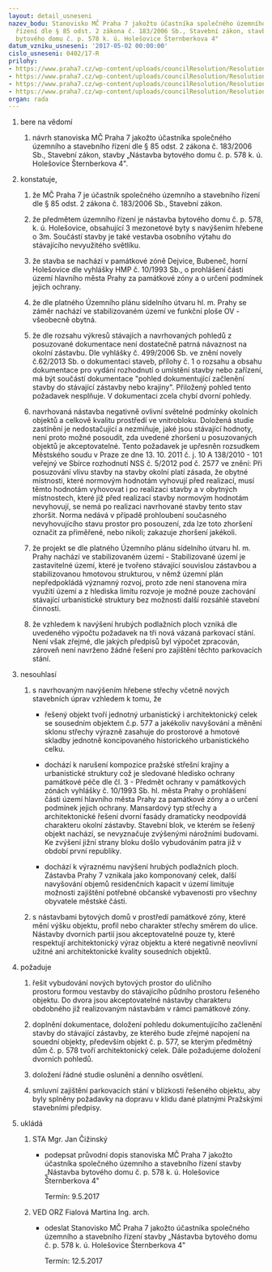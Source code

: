 ```yaml
---
layout: detail_usneseni
nazev_bodu: Stanovisko MČ Praha 7 jakožto účastníka společného územního a stavebního
  řízení dle § 85 odst. 2 zákona č. 183/2006 Sb., Stavební zákon, stavby „Nástavba
  bytového domu č. p. 578 k. ú. Holešovice Šternberkova 4"
datum_vzniku_usneseni: '2017-05-02 00:00:00'
cislo_usneseni: 0402/17-R
prilohy:
- https://www.praha7.cz/wp-content/uploads/councilResolution/Resolutions/28622/export/c1duvodovazprava_Sternberkova4~196317.docx
- https://www.praha7.cz/wp-content/uploads/councilResolution/Resolutions/28622/export/c2navrhpruvodnihodopisu_Sternberkova~196316.doc
- https://www.praha7.cz/wp-content/uploads/councilResolution/Resolutions/28622/export/c3oznameniozahajenirizeni~196315.pdf
- https://www.praha7.cz/wp-content/uploads/councilResolution/Resolutions/28622/export/export~296191.pdf
organ: rada
---
```

<OL class=urzList_view id=urzList>
<LI class=urzClass1><SPAN name="1">bere na vědomí</SPAN>
<OL class=urzOlClass>
<LI class=urzClass2 style="TEXT-ALIGN: left"><SPAN>
<P>návrh stanoviska MČ Praha 7 jakožto účastníka společného územního a stavebního řízení dle § 85 odst. 2 zákona č. 183/2006 Sb., Stavební zákon, stavby „Nástavba bytového domu č. p. 578 k. ú. Holešovice Šternberkova 4".</P></SPAN></LI></OL></LI>
<LI class=urzClass1><SPAN name="50">konstatuje,</SPAN>
<OL class=urzOlClass>
<LI class=urzClass2 style="TEXT-ALIGN: left"><SPAN>
<P>že MČ Praha 7 je účastník společného územního a stavebního řízení dle § 85 odst. 2 zákona č. 183/2006 Sb., Stavební zákon.</P></SPAN></LI>
<LI class=urzClass2 style="TEXT-ALIGN: left"><SPAN>
<P>že předmětem územního řízení je nástavba bytového domu č. p. 578, k. ú. Holešovice, obsahující 3 mezonetové byty s navýšením hřebene o 3m. Součástí stavby je také vestavba osobního výtahu do stávajícího nevyužitého světlíku.</P></SPAN></LI>
<LI class=urzClass2 style="TEXT-ALIGN: left"><SPAN>
<P>že stavba se nachází v památkové zóně Dejvice, Bubeneč, horní Holešovice dle vyhlášky HMP č. 10/1993 Sb., o prohlášení části území hlavního města Prahy za památkové zóny a o určení podmínek jejich ochrany.</P></SPAN></LI>
<LI class=urzClass2 style="TEXT-ALIGN: left"><SPAN>
<P>že dle platného Územního plánu sídelního útvaru hl. m. Prahy se záměr nachází ve stabilizovaném území ve funkční ploše OV - všeobecně obytná.</P></SPAN></LI>
<LI class=urzClass2 style="TEXT-ALIGN: left"><SPAN>
<P>že dle rozsahu výkresů stávajích a navrhovaných pohledů z posuzované dokumentace není dostatečně patrná návaznost na okolní zástavbu. Dle vyhlášky č. 499/2006 Sb. ve znění novely č.62/2013 Sb. o dokumentaci staveb, přílohy č. 1 o rozsahu a obsahu dokumentace pro vydání rozhodnutí o umístění stavby nebo zařízení, má být součástí dokumentace "pohled dokumentující začlenění stavby do stávající zástavby nebo krajiny". Přiložený pohled tento požadavek nesplňuje. V dokumentaci zcela chybí dvorní pohledy.</P></SPAN></LI>
<LI class=urzClass2 style="TEXT-ALIGN: left"><SPAN>
<P>navrhovaná nástavba negativně ovlivní světelné podmínky okolních objektů a celkově kvalitu prostředí ve vnitrobloku. Doložená studie zastínění je nedostačující a&nbsp;nezmiňuje, jaké jsou stávající hodnoty, není proto možné posoudit, zda uvedené zhoršení u posuzovaných objektů je akceptovatelné.&nbsp;Tento požadavek je upřesněn rozsudkem Městského soudu v Praze ze dne 13. 10. 2011 č. j. 10 A 138/2010 - 101 veřejný ve Sbírce rozhodnutí NSS č. 5/2012 pod č. 2577 ve znění: Při posuzování vlivu stavby na stavby okolní platí zásada, že obytné místnosti, které normovým hodnotám vyhovují před realizací, musí těmto hodnotám vyhovovat i po realizaci stavby a v obytných místnostech, které již před realizací stavby normovým hodnotám nevyhovují, se nemá po realizaci navrhované stavby tento stav zhoršit. Norma nedává v případě prohloubení současného nevyhovujícího stavu prostor pro posouzení, zda lze toto zhoršení označit za přiměřené, nebo nikoli; zakazuje zhoršení jakékoli.</P></SPAN></LI>
<LI class=urzClass2 style="TEXT-ALIGN: left"><SPAN>
<P>že projekt se dle platného Územního plánu sídelního útvaru hl. m. Prahy nachází ve stabilizovaném území - Stabilizované území je zastavitelné území, které je tvořeno stávající souvislou zástavbou a stabilizovanou hmotovou strukturou, v němž územní plán nepředpokládá významný rozvoj, proto zde není stanovena míra využití území a z hlediska limitu rozvoje je možné pouze zachování stávající urbanistické struktury bez možnosti další rozsáhlé stavební činnosti.</P></SPAN></LI>
<LI class=urzClass2 style="TEXT-ALIGN: left"><SPAN>
<P>že vzhledem k navýšení hrubých podlažních ploch vzniká dle uvedeného výpočtu požadavek na tři nová vázaná parkovací stání. Není však zřejmé, dle jakých předpisů byl výpočet zpracován, zároveň není navrženo žádné řešení pro zajištění těchto parkovacích stání.</P></SPAN></LI></OL></LI>
<LI class=urzClass1><SPAN name="11">nesouhlasí</SPAN>
<OL class=urzOlClass>
<LI class=urzClass2 style="TEXT-ALIGN: left"><SPAN>
<P>s navrhovaným navýšením hřebene střechy včetně nových stavebních úprav vzhledem k tomu, že</P></SPAN>
<UL class=urzUlClass>
<LI class=urzClass3 style="TEXT-ALIGN: left"><SPAN>
<P>řešený objekt tvoří jednotný urbanistický i architektonický celek se sousedním objektem č.p. 577 a jakékoliv navyšování a měnění sklonu střechy výrazně zasahuje do prostorové a hmotové skladby jednotně koncipovaného historického urbanistického celku.</P></SPAN></LI>
<LI class=urzClass3 style="TEXT-ALIGN: left"><SPAN>
<P>dochází k narušení kompozice pražské střešní krajiny a urbanistické struktury což je sledované hledisko ochrany památkové péče dle čl. 3 - Předmět ochrany v památkových zónách vyhlášky č. 10/1993 Sb. hl. města Prahy o prohlášení části území hlavního města Prahy za památkové zóny a o určení podmínek jejich ochrany. Mansardový typ střechy a architektonické řešení dvorní fasády dramaticky neodpovídá charakteru okolní zástavby. Stavební blok, ve kterém se řešený objekt nachází, se nevyznačuje zvýšenými nárožními budovami. Ke zvýšení jižní strany bloku došlo vybudováním patra již v období první republiky.</P></SPAN></LI>
<LI class=urzClass3 style="TEXT-ALIGN: left"><SPAN>
<P>dochází k výraznému navýšení hrubých podlažních ploch. Zástavba Prahy 7 vznikala jako komponovaný celek, další navyšování objemů residenčních kapacit v území limituje možnosti zajištění potřebné občanské vybavenosti pro všechny obyvatele městské části.</P></SPAN></LI></UL></LI>
<LI class=urzClass2 style="TEXT-ALIGN: left"><SPAN>
<P>s nástavbami bytových domů v prostředí památkové zóny, které mění výšku objektu, profil nebo charakter střechy směrem do ulice. Nástavby dvorních partií jsou akceptovatelné pouze ty, které respektují architektonický výraz objektu a které negativně neovlivní užitné ani architektonické kvality sousedních objektů.</P></SPAN></LI></OL></LI>
<LI class=urzClass1><SPAN name="62">požaduje</SPAN>
<OL class=urzOlClass>
<LI class=urzClass2 style="TEXT-ALIGN: left"><SPAN>
<P>řešit vybudování nových bytových prostor do uličního prostoru&nbsp;formou vestavby do stávajícího půdního prostoru řešeného objektu. Do dvora jsou akceptovatelné nástavby charakteru obdobného již realizovaným nástavbám v rámci památkové zóny.</P></SPAN></LI>
<LI class=urzClass2 style="TEXT-ALIGN: left"><SPAN>
<P>doplnění dokumentace, doložení pohledu dokumentujícího začlenění stavby do stávající zástavby, ze kterého bude zřejmé napojení na souední objekty, především objekt č. p. 577, se kterým předmětný dům č. p. 578 tvoří architektonický celek. Dále požadujeme doložení dvorních pohledů.</P></SPAN></LI>
<LI class=urzClass2 style="TEXT-ALIGN: left"><SPAN>
<P>doložení řádné studie oslunění a denního osvětlení.</P></SPAN></LI>
<LI class=urzClass2 style="TEXT-ALIGN: left"><SPAN>
<P>smluvní zajištění parkovacích stání v blízkosti řešeného objektu, aby byly splněny požadavky na dopravu v klidu dané platnými Pražskými stavebními předpisy.</P></SPAN></LI></OL></LI>
<LI class=urzClass1 id=urzUkoly><SPAN name="1">ukládá</SPAN>
<OL class=urzOlClass>
<LI class=urzClass2><SPAN>
<P>STA Mgr. Jan Čižinský</P></SPAN>
<UL class=urzUlClass>
<LI class=urzClass3><SPAN>
<P>podepsat průvodní dopis stanoviska MČ Praha 7 jakožto účastníka společného územního a stavebního řízení stavby „Nástavba bytového domu č. p. 578 k. ú. Holešovice Šternberkova 4"</P></SPAN><SPAN class=urzUkolTermin>Termín:&nbsp;9.5.2017</SPAN></LI></UL></LI>
<LI class=urzClass2><SPAN>
<P>VED ORZ Fialová Martina Ing. arch.</P></SPAN>
<UL class=urzUlClass>
<LI class=urzClass3><SPAN>
<P>odeslat Stanovisko MČ Praha 7 jakožto účastníka společného územního a stavebního řízení stavby „Nástavba bytového domu č. p. 578 k. ú. Holešovice Šternberkova 4"</P></SPAN><SPAN class=urzUkolTermin>Termín:&nbsp;12.5.2017</SPAN></LI></UL></LI></OL></LI></OL>